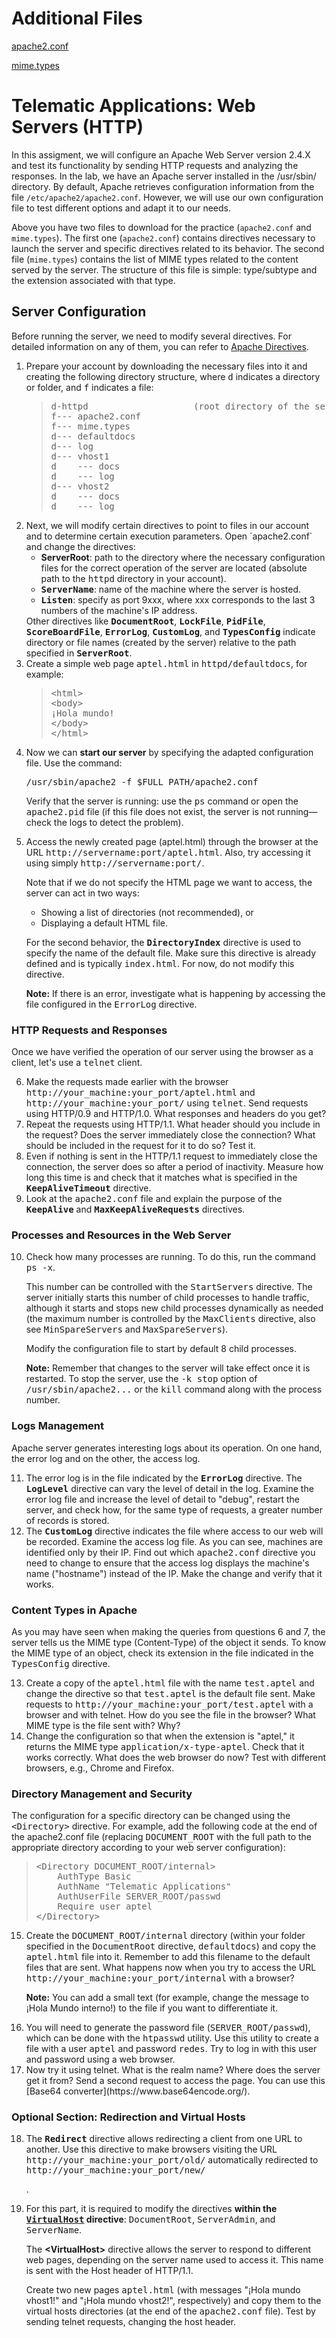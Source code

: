 # Additional Files
[apache2.conf](apache2.conf)

[mime.types](mime.types)

# Telematic Applications: Web Servers (HTTP)

In this assigment, we will configure an Apache Web Server version 2.4.X and test its functionality by sending HTTP requests and analyzing the responses.
In the lab, we have an Apache server installed in the /usr/sbin/ directory. By default, Apache retrieves configuration information from the file `/etc/apache2/apache2.conf`.
However, we will use our own configuration file to test different options and adapt it to our needs.

Above you have two files to download for the practice (`apache2.conf` and `mime.types`).
The first one (`apache2.conf`) contains directives necessary to launch the server and specific directives related to its behavior.
The second file (`mime.types`) contains the list of MIME types related to the content served by the server. The structure of this file is simple: type/subtype and the extension associated with that type.

## Server Configuration
Before running the server, we need to modify several directives. For detailed information on any of them, you can refer to [Apache Directives](http://httpd.apache.org/docs/mod/directives.html).
<p></p>
<ol>
<li>
<p>Prepare your account by downloading the necessary files into it and creating the following directory structure, where <tt>d</tt>
indicates a directory or folder, and <tt>f</tt> indicates a file:</p>
<blockquote>
<pre>d-httpd                    (root directory of the server "<tt>ServerRoot</tt>")
f--- apache2.conf
f--- mime.types
d--- defaultdocs
d--- log
d--- vhost1
d    --- docs
d    --- log
d--- vhost2
d    --- docs
d    --- log
</pre>
</blockquote>
</li>

<li>Next, we will modify certain directives to point to files in our account and to determine certain execution parameters. Open `apache2.conf` and change the directives:
<ul>
<li><b>ServerRoot</b>: path to the directory where the necessary configuration files for the correct operation of the server are located
(absolute path to the <tt>httpd</tt> directory in your account).</li>
<li><strong><tt>ServerName</tt></strong>: name of the machine where the server is hosted.</li>
<li><strong><tt>Listen</tt></strong>: specify as port 9xxx, where xxx corresponds to the last 3 numbers of the machine's IP address.</li>
</ul>
Other directives like <strong><tt>DocumentRoot</tt></strong>, <strong><tt>LockFile</tt></strong>, <strong><tt>PidFile</tt></strong>, <strong><tt>ScoreBoardFile</tt></strong>,
<strong><tt>ErrorLog</tt></strong>, <strong><tt>CustomLog</tt></strong>, and <strong><tt>TypesConfig</tt></strong> indicate directory or file names (created by the server)
relative to the path specified in <b><tt>ServerRoot</tt></b>.
</li>

<li>Create a simple web page <tt>aptel.html</tt> in <tt>httpd/defaultdocs</tt>, for example:
<blockquote>
<pre>
&lt;html>
&lt;body>
¡Hola mundo!
&lt;/body>
&lt;/html>
</pre>
</blockquote>
</li>

<li>Now we can <span style="font-weight: bold;">start our server</span> by specifying the adapted configuration file. Use the command:
<pre>/usr/sbin/apache2 -f $FULL_PATH/apache2.conf</pre>

<p>Verify that the server is running: use the <tt>ps</tt> command or open the <tt>apache2.pid</tt> file
(if this file does not exist, the server is not running—check the logs to detect the problem).</p>
</li>

<li>Access the newly created page (aptel.html) through the browser at the URL <tt>http://servername:port/aptel.html</tt>.
Also, try accessing it using simply <tt>http://servername:port/</tt>.

<p>Note that if we do not specify the HTML page we want to access, the server can act in two ways:</p>
<ul>
<li>Showing a list of directories (not recommended), or</li>
<li>Displaying a default HTML file.</li>
</ul>

<p>For the second behavior, the <b><tt>DirectoryIndex</tt></b> directive is used to specify the name of the default file.
Make sure this directive is already defined and is typically <tt>index.html</tt>. For now, do not modify this directive.</p>

<p><strong>Note:</strong> If there is an error, investigate what is happening by accessing the file configured in the <tt>ErrorLog</tt> directive.</p>
</li>
</ol>

<h3>HTTP Requests and Responses</h3>
Once we have verified the operation of our server using the browser as a client, let's use a <tt>telnet</tt> client.

<ol start="6">
<li>Make the requests made earlier with the browser <tt>http://your_machine:your_port/aptel.html</tt> and
<tt>http://your_machine:your_port/</tt> using <tt>telnet</tt>. Send requests using HTTP/0.9 and HTTP/1.0. What responses and headers do you get?</li>

<li>Repeat the requests using HTTP/1.1. What header should you include in the request? Does the server immediately close the connection?
What should be included in the request for it to do so? Test it.</li>

<li>Even if nothing is sent in the HTTP/1.1 request to immediately close the connection, the server does so after a period of inactivity.
Measure how long this time is and check that it matches what is specified in the <b><tt>KeepAliveTimeout</tt></b> directive.</li>

<li>Look at the <tt>apache2.conf</tt> file and explain the purpose of the <b><tt>KeepAlive</tt></b> and <b><tt>MaxKeepAliveRequests</tt></b> directives.</li>
</ol>

<h3>Processes and Resources in the Web Server</h3>
<ol start="10">
<li>Check how many processes are running. To do this, run the command <tt>ps -x</tt>.

<p>This number can be controlled with the <tt>StartServers</tt> directive. The server initially starts this number of child processes to handle traffic,
although it starts and stops new child processes dynamically as needed (the maximum number is controlled by the <tt>MaxClients</tt> directive,
also see <tt>MinSpareServers</tt> and <tt>MaxSpareServers</tt>).</p>

<p>Modify the configuration file to start by default 8 child processes.</p>

<p><strong>Note:</strong> Remember that changes to the server will take effect once it is restarted. To stop the server, use the <tt>-k stop</tt>
option of <tt>/usr/sbin/apache2...</tt> or the <tt>kill</tt> command along with the process number.
</li>
</ol>

<h3>Logs Management</h3>
Apache server generates interesting logs about its operation. On one hand, the error log and on the other, the access log.
<ol start="11">
<li>The error log is in the file indicated by the <b><tt>ErrorLog</tt></b> directive.
The <b><tt>LogLevel</tt></b> directive can vary the level of detail in the log.
Examine the error log file and increase the level of detail to "debug", restart the server, and check how, for the same type of requests,
a greater number of records is stored.</li>

<li>The <b><tt>CustomLog</tt></b> directive indicates the file where access to our web will be recorded.
Examine the access log file. As you can see, machines are identified only by their IP. Find out which <tt>apache2.conf</tt> directive you need to change
to ensure that the access log displays the machine's name ("hostname") instead of the IP. Make the change and verify that it works.</li>
</ol>

<h3>Content Types in Apache</h3>
As you may have seen when making the queries from questions 6 and 7, the server tells us the MIME type (Content-Type) of the object it sends.
To know the MIME type of an object, check its extension in the file indicated in the <tt>TypesConfig</tt> directive.
<ol start="13">
<li>Create a copy of the <tt>aptel.html</tt> file with the name <tt>test.aptel</tt> and change the directive so that <tt>test.aptel</tt> is the default file sent.
Make requests to <tt>http://your_machine:your_port/test.aptel</tt> with a browser and with telnet. How do you see the file in the browser? What MIME type is the file sent with? Why?</li>

<li>Change the configuration so that when the extension is "aptel," it returns the MIME type <tt>application/x-type-aptel</tt>.
Check that it works correctly. What does the web browser do now? Test with different browsers, e.g., Chrome and Firefox.</li>
</ol>

<h3>Directory Management and Security</h3>
The configuration for a specific directory can be changed using the <tt>&lt;Directory&gt;</tt> directive. For example, add the following code at the end of the apache2.conf file
(replacing <tt>DOCUMENT_ROOT</tt> with the full path to the appropriate directory according to your web server configuration):
<blockquote>
<pre>
&lt;Directory DOCUMENT_ROOT/internal>
    AuthType Basic
    AuthName "Telematic Applications"
    AuthUserFile SERVER_ROOT/passwd
    Require user aptel
&lt;/Directory>
</pre>
</blockquote>
<ol start="15">
<li>Create the <tt>DOCUMENT_ROOT/internal</tt> directory (within your folder specified in the <tt>DocumentRoot</tt> directive, <tt>defaultdocs</tt>) and copy the <tt>aptel.html</tt> file into it. Remember to add this filename to the default files that are sent.
What happens now when you try to access the URL <tt>http://your_machine:your_port/internal</tt> with a browser?

<p><strong>Note:</strong> You can add a small text (for example, change the message to ¡Hola Mundo interno!) to the file if you want to differentiate it.</p>
</li>

<li>You will need to generate the password file (<tt>SERVER_ROOT/passwd</tt>), which can be done with the <tt>htpasswd</tt> utility.
Use this utility to create a file with a user <tt>aptel</tt> and password <tt>redes</tt>. Try to log in with this user and password using a web browser.
</li>

<li>Now try it using telnet. What is the realm name? Where does the server get it from?
Send a second request to access the page. You can use this [Base64 converter](https://www.base64encode.org/).</li>
</ol>

<h3>Optional Section: Redirection and Virtual Hosts</h3>

<ol start="18">
<li><p>The <b><tt>Redirect</tt></b> directive allows redirecting a client from one URL to another. Use this directive to make browsers visiting the URL <tt>http://your_machine:your_port/old/</tt>
automatically redirected to <tt>http://your_machine:your_port/new/</tt></p>.</li>

<li><p>For this part, it is required to modify the directives <strong>within the <a href="https://httpd.apache.org/docs/2.4/vhosts/examples.html"><tt>VirtualHost</tt></a> directive</strong>: <tt>DocumentRoot</tt>, <tt>ServerAdmin</tt>, and <tt>ServerName</tt>.</li>The <b>&lt;VirtualHost&gt;</b> directive allows the server to respond to different web pages, depending on the server name used to access it. This name is sent with the Host header of HTTP/1.1.</p>

<p>Create two new pages <tt>aptel.html</tt> (with messages "&iexcl;Hola mundo vhost1!" and "&iexcl;Hola mundo vhost2!", respectively) and
copy them to the virtual hosts directories (at the end of the <tt>apache2.conf</tt> file). Test by sending telnet requests, changing the host header.</p>
</li>
</ol>
